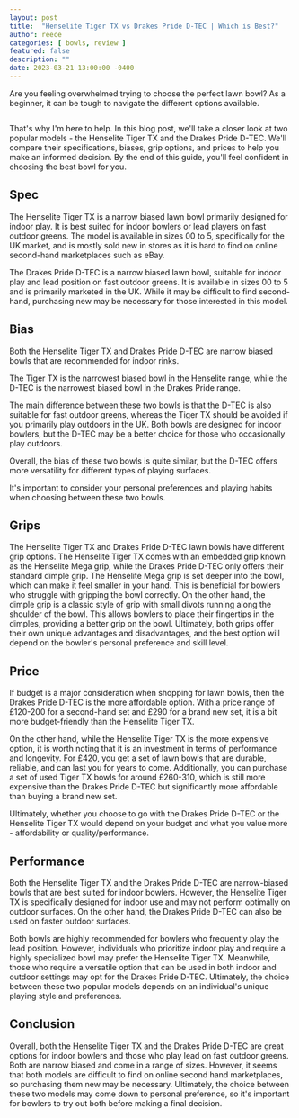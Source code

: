 ```yaml
---
layout: post
title:  "Henselite Tiger TX vs Drakes Pride D-TEC | Which is Best?"
author: reece
categories: [ bowls, review ]
featured: false
description: ""
date: 2023-03-21 13:00:00 -0400
---
```

    

<!-- wp:paragraph -->
<p xmlns="http://www.w3.org/1999/xhtml">Are you feeling overwhelmed trying to choose the perfect lawn bowl? As a beginner, it can be tough to navigate the different options available. </p>
<!-- /wp:paragraph -->

<!-- wp:image {"id":1971,"sizeSlug":"large","linkDestination":"none"} -->
<figure class="wp-block-image size-large"><img src="/img/posts/henselite-tiger-tx-vs-drakes-pride-d-tec-1024x576.jpg" alt="" class="wp-image-1971"/></figure>
<!-- /wp:image -->

<!-- wp:paragraph -->
<p>That's why I'm here to help. In this blog post, we'll take a closer look at two popular models - the Henselite Tiger TX and the Drakes Pride D-TEC. We'll compare their specifications, biases, grip options, and prices to help you make an informed decision. By the end of this guide, you'll feel confident in choosing the best bowl for you.</p>
<!-- /wp:paragraph -->

<!-- wp:heading -->
<h2>Spec</h2>
<!-- /wp:heading -->

<!-- wp:block {"ref":2732} /-->

<!-- wp:paragraph -->
<p>The Henselite Tiger TX is a narrow biased lawn bowl primarily designed for indoor play. It is best suited for indoor bowlers or lead players on fast outdoor greens. The model is available in sizes 00 to 5, specifically for the UK market, and is mostly sold new in stores as it is hard to find on online second-hand marketplaces such as eBay.</p>
<!-- /wp:paragraph -->

<!-- wp:block {"ref":2679} /-->

<!-- wp:paragraph -->
<p>The Drakes Pride D-TEC is a narrow biased lawn bowl, suitable for indoor play and lead position on fast outdoor greens. It is available in sizes 00 to 5 and is primarily marketed in the UK. While it may be difficult to find second-hand, purchasing new may be necessary for those interested in this model.</p>
<!-- /wp:paragraph -->

<!-- wp:heading -->
<h2>Bias</h2>
<!-- /wp:heading -->

<!-- wp:paragraph -->
<p>Both the Henselite Tiger TX and Drakes Pride D-TEC are narrow biased bowls that are recommended for indoor rinks. </p>
<!-- /wp:paragraph -->

<!-- wp:block {"ref":2835} /-->

<!-- wp:paragraph -->
<p>The Tiger TX is the narrowest biased bowl in the Henselite range, while the D-TEC is the narrowest biased bowl in the Drakes Pride range.</p>
<!-- /wp:paragraph -->

<!-- wp:paragraph -->
<p>The main difference between these two bowls is that the D-TEC is also suitable for fast outdoor greens, whereas the Tiger TX should be avoided if you primarily play outdoors in the UK. Both bowls are designed for indoor bowlers, but the D-TEC may be a better choice for those who occasionally play outdoors.</p>
<!-- /wp:paragraph -->

<!-- wp:paragraph -->
<p>Overall, the bias of these two bowls is quite similar, but the D-TEC offers more versatility for different types of playing surfaces. </p>
<!-- /wp:paragraph -->

<!-- wp:block {"ref":2805} /-->

<!-- wp:paragraph -->
<p>It's important to consider your personal preferences and playing habits when choosing between these two bowls.</p>
<!-- /wp:paragraph -->

<!-- wp:heading -->
<h2>Grips</h2>
<!-- /wp:heading -->

<!-- wp:paragraph -->
<p>The Henselite Tiger TX and Drakes Pride D-TEC lawn bowls have different grip options. The Henselite Tiger TX comes with an embedded grip known as the Henselite Mega grip, while the Drakes Pride D-TEC only offers their standard dimple grip. The Henselite Mega grip is set deeper into the bowl, which can make it feel smaller in your hand. This is beneficial for bowlers who struggle with gripping the bowl correctly. On the other hand, the dimple grip is a classic style of grip with small divots running along the shoulder of the bowl. This allows bowlers to place their fingertips in the dimples, providing a better grip on the bowl. Ultimately, both grips offer their own unique advantages and disadvantages, and the best option will depend on the bowler's personal preference and skill level.</p>
<!-- /wp:paragraph -->

<!-- wp:heading -->
<h2>Price</h2>
<!-- /wp:heading -->

<!-- wp:paragraph -->
<p>If budget is a major consideration when shopping for lawn bowls, then the Drakes Pride D-TEC is the more affordable option. With a price range of £120-200 for a second-hand set and £290 for a brand new set, it is a bit more budget-friendly than the Henselite Tiger TX.</p>
<!-- /wp:paragraph -->

<!-- wp:paragraph -->
<p>On the other hand, while the Henselite Tiger TX is the more expensive option, it is worth noting that it is an investment in terms of performance and longevity. For £420, you get a set of lawn bowls that are durable, reliable, and can last you for years to come. Additionally, you can purchase a set of used Tiger TX bowls for around £260-310, which is still more expensive than the Drakes Pride D-TEC but significantly more affordable than buying a brand new set.</p>
<!-- /wp:paragraph -->

<!-- wp:paragraph -->
<p>Ultimately, whether you choose to go with the Drakes Pride D-TEC or the Henselite Tiger TX would depend on your budget and what you value more - affordability or quality/performance.</p>
<!-- /wp:paragraph -->

<!-- wp:heading -->
<h2>Performance</h2>
<!-- /wp:heading -->

<!-- wp:paragraph -->
<p>Both the Henselite Tiger TX and the Drakes Pride D-TEC are narrow-biased bowls that are best suited for indoor bowlers. However, the Henselite Tiger TX is specifically designed for indoor use and may not perform optimally on outdoor surfaces. On the other hand, the Drakes Pride D-TEC can also be used on faster outdoor surfaces.</p>
<!-- /wp:paragraph -->

<!-- wp:paragraph -->
<p>Both bowls are highly recommended for bowlers who frequently play the lead position. However, individuals who prioritize indoor play and require a highly specialized bowl may prefer the Henselite Tiger TX. Meanwhile, those who require a versatile option that can be used in both indoor and outdoor settings may opt for the Drakes Pride D-TEC. Ultimately, the choice between these two popular models depends on an individual's unique playing style and preferences.</p>
<!-- /wp:paragraph -->

<!-- wp:heading -->
<h2>Conclusion</h2>
<!-- /wp:heading -->

<!-- wp:paragraph -->
<p>Overall, both the Henselite Tiger TX and the Drakes Pride D-TEC are great options for indoor bowlers and those who play lead on fast outdoor greens. Both are narrow biased and come in a range of sizes. However, it seems that both models are difficult to find on online second hand marketplaces, so purchasing them new may be necessary. Ultimately, the choice between these two models may come down to personal preference, so it's important for bowlers to try out both before making a final decision.</p>
<!-- /wp:paragraph -->
    